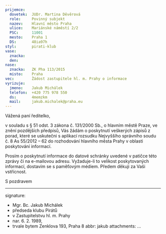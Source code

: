 ```yaml
---
prijemce: 
  dovetek:  JUDr. Martina Děvěrová
  role:     Povinný subjekt
  nazev:    Hlavní město Praha
  ulice:    Mariánské náměstí 2/2
  PSC:      11001
  mesto:    Praha 1
  DS:       48ia97h
styl:       pirati-klub
vase:
  znacka:   
  den:
nase:
  znacka:   ZK Pha 113/2015
  misto:    Praha
vec:        Žádost zastupitele hl. m. Prahy o informace
vyrizuje:   
  jmeno:    Jakub Michálek
  telefon:  +420 775 978 550
  ds:       4memzkm
  mail:     jakub.michalek@praha.eu
---
```


Vážená paní ředitelko,

v souladu s § 51 odst. 3 zákona č. 131/2000 Sb., o hlavním městě Praze, ve znění pozdějších předpisů, Vás žádám o poskytnutí veškerých zápisů z porad, které se uskutečni s aplikací rozsudku Nejvyššího správního soudu č. 8 As 55/2012 – 62 do rozhodování hlavního města Prahy v oblasti poskytování informací. 

Prosím o poskytnutí informace do datové schránky uvedené v patičce této zprávy či na e-mailovou adresu. Vyžaduje-li to velikost poskytovaných informací, dostavím se s paměťovým médiem. Předem děkuji za Vaši vstřícnost.

S pozdravem

---
signature:
  - Mgr. Bc. Jakub Michálek
  - předseda klubu Pirátů
  - v Zastupitelstvu hl. m. Prahy
  - nar. 6. 2. 1989, 
  - trvale bytem Zenklova 193, Praha 8
abbr:       jakub
attachments:
...
